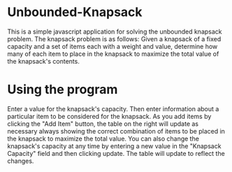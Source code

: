 # Unbounded-Knapsack

This is a simple javascript application for solving the unbounded knapsack problem.
The knapsack problem is as follows: Given a knapsack of a fixed capacity and a set of items each with a weight and value, determine how many of each item to place in the knapsack to maximize the total value of the knapsack's contents.

# Using the program

Enter a value for the knapsack's capacity. Then enter information about a particular item to be considered for the knapsack. As you add items by clicking the "Add Item" button, the table on the right will update as necessary always showing the correct combination of items to be placed in the knapsack to maximize the total value. You can also change the knapsack's capacity at any time by entering a new value in the "Knapsack Capacity" field and then clicking update. The table will update to reflect the changes.
